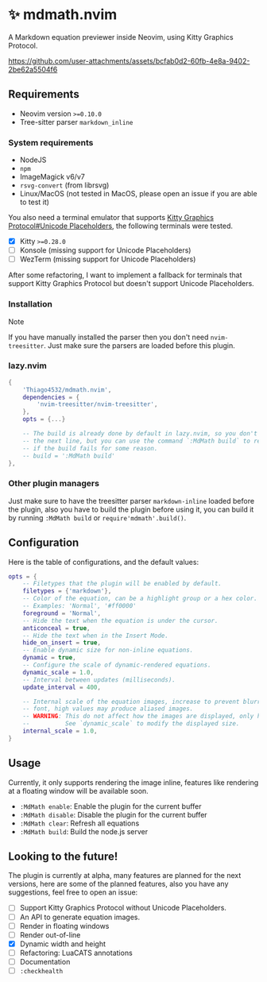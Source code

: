 # ✨ mdmath.nvim

A Markdown equation previewer inside Neovim, using Kitty Graphics Protocol.

https://github.com/user-attachments/assets/bcfab0d2-60fb-4e8a-9402-2be62a5504f6

## Requirements
  - Neovim version `>=0.10.0`
  - Tree-sitter parser `markdown_inline`

### System requirements
  - NodeJS
  - `npm`
  - ImageMagick v6/v7
  - `rsvg-convert` (from librsvg)
  - Linux/MacOS (not tested in MacOS, please open an issue if you are able to test it)

You also need a terminal emulator that supports [Kitty Graphics Protocol#Unicode Placeholders](https://sw.kovidgoyal.net/kitty/graphics-protocol/#unicode-placeholders), the following terminals were tested.
  - [x] Kitty `>=0.28.0`
  - [ ] Konsole (missing support for Unicode Placeholders)
  - [ ] WezTerm (missing support for Unicode Placeholders)

After some refactoring, I want to implement a fallback for terminals that support Kitty Graphics Protocol but doesn't support Unicode Placeholders.

### Installation

>[!NOTE]
> If you have manually installed the parser then you don't need `nvim-treesitter`. Just make sure the parsers are loaded before this plugin.

### lazy.nvim

```lua
{
    'Thiago4532/mdmath.nvim',
    dependencies = {
        'nvim-treesitter/nvim-treesitter',
    },
    opts = {...}

    -- The build is already done by default in lazy.nvim, so you don't need
    -- the next line, but you can use the command `:MdMath build` to rebuild
    -- if the build fails for some reason.
    -- build = ':MdMath build'
},
```

### Other plugin managers

Just make sure to have the treesitter parser `markdown-inline` loaded before the plugin, also you have to build the plugin before using it, you can build it by running `:MdMath build` or `require'mdmath'.build()`.

## Configuration

Here is the table of configurations, and the default values:

```lua
opts = {
    -- Filetypes that the plugin will be enabled by default.
    filetypes = {'markdown'},
    -- Color of the equation, can be a highlight group or a hex color.
    -- Examples: 'Normal', '#ff0000'
    foreground = 'Normal', 
    -- Hide the text when the equation is under the cursor.
    anticonceal = true,
    -- Hide the text when in the Insert Mode.
    hide_on_insert = true,
    -- Enable dynamic size for non-inline equations.
    dynamic = true,
    -- Configure the scale of dynamic-rendered equations.
    dynamic_scale = 1.0,
    -- Interval between updates (milliseconds).
    update_interval = 400,

    -- Internal scale of the equation images, increase to prevent blurry images when increasing terminal
    -- font, high values may produce aliased images.
    -- WARNING: This do not affect how the images are displayed, only how many pixels are used to render them.
    --          See `dynamic_scale` to modify the displayed size.
    internal_scale = 1.0,
}
```

## Usage

Currently, it only supports rendering the image inline, features like rendering at a floating window will be available soon.
  - `:MdMath enable`: Enable the plugin for the current buffer
  - `:MdMath disable`: Disable the plugin for the current buffer
  - `:MdMath clear`: Refresh all equations
  - `:MdMath build`: Build the node.js server

## Looking to the future!

The plugin is currently at alpha, many features are planned for the next versions, here are some of the planned features, also you have any suggestions, feel free to open an issue:
  - [ ] Support Kitty Graphics Protocol without Unicode Placeholders.
  - [ ] An API to generate equation images.
  - [ ] Render in floating windows
  - [ ] Render out-of-line
  - [x] Dynamic width and height
  - [ ] Refactoring: LuaCATS annotations
  - [ ] Documentation
  - [ ] `:checkhealth`
